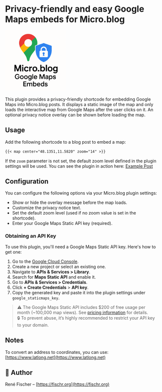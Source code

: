 # Privacy-friendly and easy Google Maps embeds for Micro.blog

<img src="logo.png" alt="Google Maps Embeds for Micro.blog" width="200">

This plugin provides a privacy-friendly shortcode for embedding Google Maps into Micro.blog posts. It displays a static image of the map and only loads the interactive map from Google Maps after the user clicks on it. An optional privacy notice overlay can be shown before loading the map.

## Usage

Add the following shortcode to a blog post to embed a map:

```markdown
{{< map center="48.1351,11.5820" zoom="14" >}}
```

If the `zoom` parameter is not set, the default zoom level defined in the plugin settings will be used. You can see the plugin in action here: [Example Post](https://fischr.org/2017/09/03/oben-links-am-lago-di/)

## Configuration

You can configure the following options via your Micro.blog plugin settings:

- Show or hide the overlay message before the map loads.
- Customize the privacy notice text.
- Set the default zoom level (used if no zoom value is set in the shortcode).
- Enter your Google Maps Static API key (required).

### Obtaining an API Key

To use this plugin, you'll need a Google Maps Static API key. Here's how to get one:

1. Go to the [Google Cloud Console](https://console.cloud.google.com/).
2. Create a new project or select an existing one.
3. Navigate to **APIs & Services > Library**.
4. Search for **Maps Static API** and enable it.
5. Go to **APIs & Services > Credentials**.
6. Click **+ Create Credentials** > **API key**.
7. Copy the generated key and paste it into the plugin settings under `google_staticmaps_key`.

> ⚠️ The Google Maps Static API includes $200 of free usage per month (~100,000 map views). See [pricing information](https://developers.google.com/maps/billing-and-pricing/pricing) for details.  
> 🔒 To prevent abuse, it’s highly recommended to restrict your API key to your domain.

## Notes

To convert an address to coordinates, you can use:
[https://www.latlong.net](https://www.latlong.net)

## 👤 Author

René Fischer – [https://fischr.org](https://fischr.org)